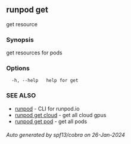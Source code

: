 ## runpod get

get resource

### Synopsis

get resources for pods

### Options

```
  -h, --help   help for get
```

### SEE ALSO

* [runpod](runpod.md)	 - CLI for runpod.io
* [runpod get cloud](runpod_get_cloud.md)	 - get all cloud gpus
* [runpod get pod](runpod_get_pod.md)	 - get all pods

###### Auto generated by spf13/cobra on 26-Jan-2024
